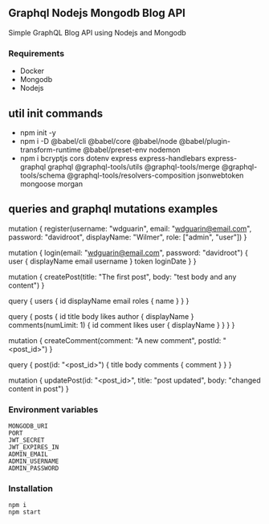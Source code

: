 ## Graphql Nodejs Mongodb Blog API

Simple GraphQL Blog API using Nodejs and Mongodb

### Requirements

- Docker
- Mongodb
- Nodejs

## util init commands

- npm init -y
- npm i -D @babel/cli @babel/core @babel/node @babel/plugin-transform-runtime @babel/preset-env nodemon
- npm i bcryptjs cors dotenv express express-handlebars express-graphql graphql @graphql-tools/utils @graphql-tools/merge @graphql-tools/schema @graphql-tools/resolvers-composition jsonwebtoken mongoose morgan

## queries and graphql mutations examples

mutation {
  register(username: "wdguarin", email: "wdguarin@email.com", password: "davidroot", displayName: "Wilmer", role: ["admin", "user"])
}

mutation {
  login(email: "wdguarin@email.com", password: "davidroot")
  {
    user
    {
      displayName
      email
      username
    }
    token
    loginDate
  }
}

mutation {
  createPost(title: "The first post", body: "test body and any content")
}

query {
  users
  {
    id
    displayName
    email
    roles {
      name
    }
  }
}

query {
  posts {
    id
    title
    body
    likes
    author {
      displayName
    }
    comments(numLimit: 1) {
      id
      comment
      likes
      user {
        displayName
      }
    }
  }
}

mutation {
  createComment(comment: "A new comment", postId: "<post_id>")
}

query {
  post(id: "<post_id>")
  {
    title
    body
    comments {
      comment
    }
  }
}

mutation {
  updatePost(id: "<post_id>", title: "post updated", body: "changed content in post")
}

### Environment variables

```
MONGODB_URI
PORT
JWT_SECRET
JWT_EXPIRES_IN
ADMIN_EMAIL
ADMIN_USERNAME
ADMIN_PASSWORD
```

### Installation

```
npm i
npm start
```